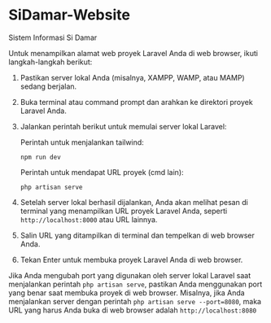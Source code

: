 # SiDamar-Website
 Sistem Informasi Si Damar

Untuk menampilkan alamat web proyek Laravel Anda di web browser, ikuti langkah-langkah berikut:

1. Pastikan server lokal Anda (misalnya, XAMPP, WAMP, atau MAMP) sedang berjalan.

2. Buka terminal atau command prompt dan arahkan ke direktori proyek Laravel Anda.

3. Jalankan perintah berikut untuk memulai server lokal Laravel:

   Perintah untuk menjalankan tailwind:
   ```
   npm run dev
   ```
   Perintah untuk mendapat URL proyek (cmd lain):
   ```
   php artisan serve
   ```
4. Setelah server lokal berhasil dijalankan, Anda akan melihat pesan di terminal yang menampilkan URL proyek Laravel Anda, seperti `http://localhost:8000` atau URL lainnya.

5. Salin URL yang ditampilkan di terminal dan tempelkan di web browser Anda.

6. Tekan Enter untuk membuka proyek Laravel Anda di web browser.

Jika Anda mengubah port yang digunakan oleh server lokal Laravel saat menjalankan perintah `php artisan serve`, pastikan Anda menggunakan port yang benar saat membuka proyek di web browser. Misalnya, jika Anda menjalankan server dengan perintah `php artisan serve --port=8080`, maka URL yang harus Anda buka di web browser adalah `http://localhost:8080`
